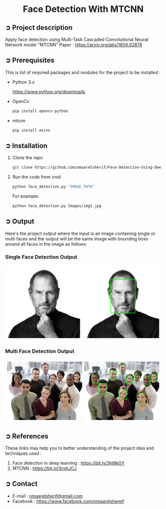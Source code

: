 
<!-- PROJECT TITLE -->
<h1 align="center">Face Detection With MTCNN</h1>

<!-- PROJECT DESCRIPTION -->
## ➲ Project description
Apply face detection using Multi-Task Cascaded Convolutional Neural Network model "MTCNN" 
Paper : https://arxiv.org/abs/1604.02878

<!-- PREREQUISTIES -->
## ➲ Prerequisites
This is list of required packages and modules for the project to be installed :
* Python 3.x

  <https://www.python.org/downloads>
  
* OpenCv 
  ```sh
  pip install opencv-python
  ```
* mtcnn
  ```sh
  pip install mtcnn
  ```

<!-- INSTALLATION -->
## ➲ Installation
1. Clone the repo
   ```sh
   git clone https://github.com/omaarelsherif/Face-Detection-Using-Deep-Learning.git
   ```
2. Run the code from cmd
   ```sh
   python face_detection.py "IMAGE_PATH"
   ```
   For example:
   ```sh
   python face_detection.py Images/img1.jpg
   ```
   
<!-- OUTPUT -->
## ➲ Output
Here's the project output where the input is an image containing single or multi faces and the output will be the same image with bounding boxs around all faces in the image as follows:
<h3>Single Face Detection Output</h3>

![alt text for screen readers](/Output/output1.jpg "Single Face Detection Output")

<h3>Multi Face Detection Output</h3>

![alt text for screen readers](/Output/output2.jpg "MultiFace Detection Output")

<!-- REFERENCES -->
## ➲ References
These links may help you to better understanding of the project idea and techniques used :
1. Face detection in deep learning : https://bit.ly/3ht8kGY 
2. MTCNN : https://bit.ly/3nshJCJ

<!-- CONTACT -->
## ➲ Contact
- E-mail :  [omaarelsherif@gmail.com](mailto:omaarelsherif@gmail.com)
- Facebook : https://www.facebook.com/omaarelshereif
